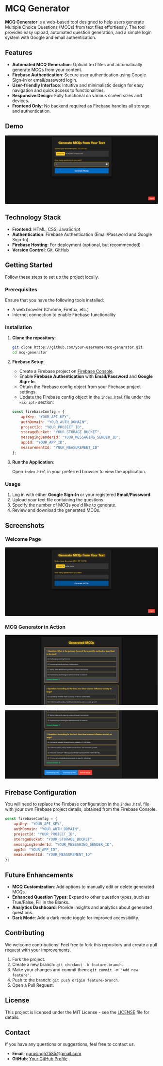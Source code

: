 
# MCQ Generator

**MCQ Generator** is a web-based tool designed to help users generate Multiple Choice Questions (MCQs) from text files effortlessly. The tool provides easy upload, automated question generation, and a simple login system with Google and email authentication.

## Features

- **Automated MCQ Generation**: Upload text files and automatically generate MCQs from your content.
- **Firebase Authentication**: Secure user authentication using Google Sign-In or email/password login.
- **User-friendly Interface**: Intuitive and minimalistic design for easy navigation and quick access to functionalities.
- **Responsive Design**: Fully functional on various screen sizes and devices.
- **Frontend Only**: No backend required as Firebase handles all storage and authentication.

## Demo

![Tool Visual](images/image.png)

## Technology Stack

- **Frontend**: HTML, CSS, JavaScript
- **Authentication**: Firebase Authentication (Email/Password and Google Sign-In)
- **Firebase Hosting**: For deployment (optional, but recommended)
- **Version Control**: Git, GitHub

## Getting Started

Follow these steps to set up the project locally.

### Prerequisites

Ensure that you have the following tools installed:

- A web browser (Chrome, Firefox, etc.)
- Internet connection to enable Firebase functionality

### Installation

1. **Clone the repository**:

   ```bash
   git clone https://github.com/your-username/mcq-generator.git
   cd mcq-generator
   ```

2. **Firebase Setup**:

   - Create a Firebase project on [Firebase Console](https://console.firebase.google.com/).
   - Enable **Firebase Authentication** with **Email/Password** and **Google Sign-In**.
   - Obtain the Firebase config object from your Firebase project settings.
   - Update the Firebase config object in the `index.html` file under the `<script>` section:

   ```javascript
   const firebaseConfig = {
       apiKey: "YOUR_API_KEY",
       authDomain: "YOUR_AUTH_DOMAIN",
       projectId: "YOUR_PROJECT_ID",
       storageBucket: "YOUR_STORAGE_BUCKET",
       messagingSenderId: "YOUR_MESSAGING_SENDER_ID",
       appId: "YOUR_APP_ID",
       measurementId: "YOUR_MEASUREMENT_ID"
   };
   ```

3. **Run the Application**:

   Open `index.html` in your preferred browser to view the application.

### Usage

1. Log in with either **Google Sign-In** or your registered **Email/Password**.
2. Upload your text file containing the questions.
3. Specify the number of MCQs you'd like to generate.
4. Review and download the generated MCQs.

## Screenshots

### Welcome Page
![Welcome Page](images/welcome.png)

### MCQ Generator in Action
![MCQ Generator](images/mcq-generator.png)

![MCQ Generator](images/mcq-generator2.png)

## Firebase Configuration

You will need to replace the Firebase configuration in the `index.html` file with your own Firebase project details, obtained from the Firebase Console.

```javascript
const firebaseConfig = {
    apiKey: "YOUR_API_KEY",
    authDomain: "YOUR_AUTH_DOMAIN",
    projectId: "YOUR_PROJECT_ID",
    storageBucket: "YOUR_STORAGE_BUCKET",
    messagingSenderId: "YOUR_MESSAGING_SENDER_ID",
    appId: "YOUR_APP_ID",
    measurementId: "YOUR_MEASUREMENT_ID"
};
```

## Future Enhancements

- **MCQ Customization**: Add options to manually edit or delete generated MCQs.
- **Enhanced Question Types**: Expand to other question types, such as True/False, Fill in the Blanks.
- **Analytics Dashboard**: Provide insights and analytics about generated questions.
- **Dark Mode**: Add a dark mode toggle for improved accessibility.

## Contributing

We welcome contributions! Feel free to fork this repository and create a pull request with your improvements.

1. Fork the project.
2. Create a new branch: `git checkout -b feature-branch`.
3. Make your changes and commit them: `git commit -m 'Add new feature'`.
4. Push to the branch: `git push origin feature-branch`.
5. Open a Pull Request.

## License

This project is licensed under the MIT License - see the [LICENSE](LICENSE) file for details.

## Contact

If you have any questions or suggestions, feel free to contact us.

- **Email**: [gurusingh2585@gmail.com](mailto:gurusingh2585@gmail.com)
- **GitHub**: [Your GitHub Profile](https://github.com/gurusinghpal)
